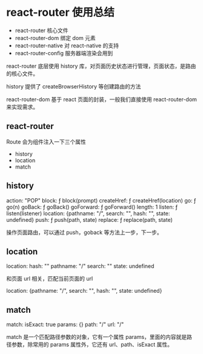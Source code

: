 # react-router 使用总结

- react-router 核心文件
- react-router-dom 绑定 dom 元素
- react-router-native 对 react-native 的支持
- react-router-config 服务器端渲染会用到

react-router 底层使用 history 库，对页面历史状态进行管理，页面状态，是路由的核心文件。

history 提供了 createBrowserHistory 等创建路由的方法

react-router-dom 基于 react 页面的封装，一般我们直接使用 react-router-dom 来实现需求。

## react-router

Route 会为组件注入一下三个属性

- history
- location
- match

## history

action: "POP"
block: ƒ block(prompt)
createHref: ƒ createHref(location)
go: ƒ go(n)
goBack: ƒ goBack()
goForward: ƒ goForward()
length: 1
listen: ƒ listen(listener)
location: {pathname: "/", search: "", hash: "", state: undefined}
push: ƒ push(path, state)
replace: ƒ replace(path, state)

操作页面路由，可以通过 push，goback 等方法上一步，下一步。

<!-- history: {length: 1, action: "POP", location: {…}, createHref: ƒ, push: ƒ, …} -->

## location

location:
hash: ""
pathname: "/"
search: ""
state: undefined

和页面 url 相关，匹配当前页面的 url

location: {pathname: "/", search: "", hash: "", state: undefined}

## match

match:
isExact: true
params: {}
path: "/"
url: "/"

match 是一个匹配路径参数的对象，它有一个属性 params，里面的内容就是路径参数，除常用的 params 属性外，它还有 url、path、isExact 属性。

<!-- match: {path: "/", url: "/", isExact: true, params: {…}} -->
